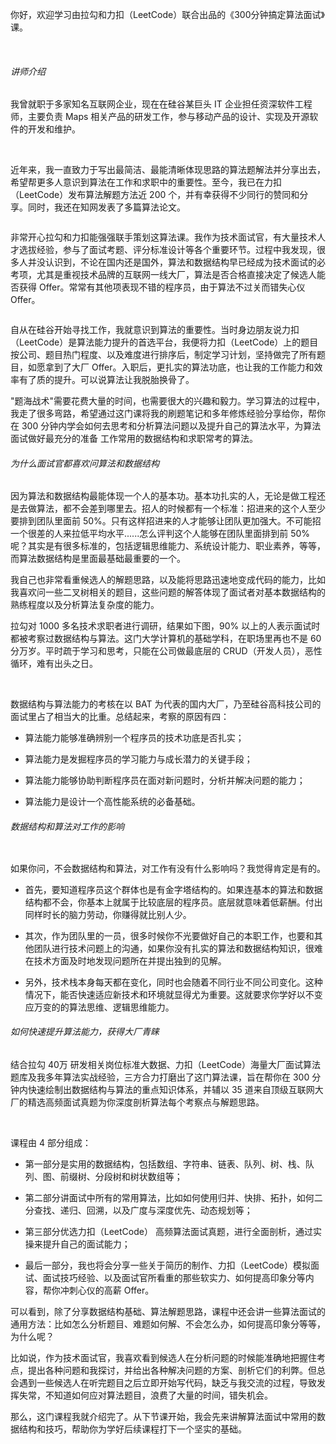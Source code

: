你好，欢迎学习由拉勾和力扣（LeetCode）联合出品的《300分钟搞定算法面试》课。  

<br />

###### 讲师介绍

我曾就职于多家知名互联网企业，现在在硅谷某巨头 IT 企业担任资深软件工程师，主要负责 Maps 相关产品的研发工作，参与移动产品的设计、实现及开源软件的开发和维护。

<br />

近年来，我一直致力于写出最简洁、最能清晰体现思路的算法题解法并分享出去，希望帮更多人意识到算法在工作和求职中的重要性。至今，我已在力扣（LeetCode）发布算法解题方法近 200 个，并有幸获得不少同行的赞同和分享。同时，我还在知网发表了多篇算法论文。

<Image alt="" src="http://s0.lgstatic.com/i/image2/M01/9D/51/CgotOV2td9qAFNJZAAVW-BReZVA180.png"/>

<br />

非常开心拉勾和力扣能强强联手策划这算法课。我作为技术面试官，有大量技术人才选拔经验，参与了面试考题、评分标准设计等各个重要环节。过程中我发现，很多人并没认识到，不论在国内还是国外，算法和数据结构早已经成为技术面试的必考项，尤其是重视技术品牌的互联网一线大厂，算法是否合格直接决定了候选人能否获得 Offer。常常有其他项表现不错的程序员，由于算法不过关而错失心仪 Offer。

<Image alt="" src="http://s0.lgstatic.com/i/image2/M01/9D/32/CgoB5l2td9qAf2VuAABerHKNze4736.png"/>

<br />

自从在硅谷开始寻找工作，我就意识到算法的重要性。当时身边朋友说力扣（LeetCode）是算法能力提升的首选平台，我便将力扣（LeetCode）上的题目按公司、题目热门程度、以及难度进行排序后，制定学习计划，坚持做完了所有题目，如愿拿到了大厂 Offer。入职后，更扎实的算法功底，也让我的工作能力和效率有了质的提升。可以说算法让我脱胎换骨了。

"题海战术"需要花费大量的时间，也需要很大的兴趣和毅力。学习算法的过程中，我走了很多弯路，希望通过这门课将我的刷题笔记和多年修炼经验分享给你，帮你在 300 分钟内学会如何去思考和分析算法问题以及提升自己的算法水平，为算法面试做好最充分的准备 工作常用的数据结构和求职常考的算法。

###### 为什么面试官都喜欢问算法和数据结构

因为算法和数据结构最能体现一个人的基本功。基本功扎实的人，无论是做工程还是去做算法，都不会差到哪里去。招人的时候都有一个标准：招进来的这个人至少要排到团队里面前 50%。只有这样招进来的人才能够让团队更加强大。不可能招一个很差的人来拉低平均水平......怎么评判这个人能够在团队里面排到前 50% 呢？其实是有很多标准的，包括逻辑思维能力、系统设计能力、职业素养，等等，而算法数据结构是里面最基础最重要的一个。  

我自己也非常看重候选人的解题思路，以及能将思路迅速地变成代码的能力，比如我喜欢问一些二叉树相关的题目，这些问题的解答体现了面试者对基本数据结构的熟练程度以及分析算法复杂度的能力。

拉勾对 1000 多名技术求职者进行调研，结果如下图，90% 以上的人表示面试时都被考察过数据结构与算法。这门大学计算机的基础学科，在职场里再也不是 60 分万岁。平时疏于学习和思考，只能在公司做最底层的 CRUD（开发人员），恶性循环，难有出头之日。

<br />

<Image alt="" src="http://s0.lgstatic.com/i/image2/M01/9D/51/CgotOV2td9qAGBDwAABEsYGN5S0631.png"/>

数据结构与算法能力的考核在以 BAT 为代表的国内大厂，乃至硅谷高科技公司的面试里占了相当大的比重。总结起来，考察的原因有四：

* 算法能力能够准确辨别一个程序员的技术功底是否扎实；

* 算法能力是发掘程序员的学习能力与成长潜力的关键手段；

* 算法能力能够协助判断程序员在面对新问题时，分析并解决问题的能力；

* 算法能力是设计一个高性能系统的必备基础。

###### 数据结构和算法对工作的影响﻿

<Image alt="" src="http://s0.lgstatic.com/i/image2/M01/9D/32/CgoB5l2td9qAWazAAABmDjYtcgw390.png"/>

如果你问，不会数据结构和算法，对工作有没有什么影响吗？我觉得肯定是有的。

* 首先，要知道程序员这个群体也是有金字塔结构的。如果连基本的算法和数据结构都不会，你基本上就属于比较底层的程序员。底层就意味着低薪酬。付出同样时长的脑力劳动，你赚得就比别人少。

* 其次，作为团队里的一员，很多时候你不光要做好自己的本职工作，也要和其他团队进行技术问题上的沟通，如果你没有扎实的算法和数据结构知识，很难在技术方面及时地发现问题所在并提出独到的见解。

* 另外，技术栈本身每天都在变化，同时也会随着不同行业不同公司变化。这种情况下，能否快速适应新技术和环境就显得尤为重要。这就要求你学好以不变应万变的的算法思维、逻辑思维能力。

###### 如何快速提升算法能力，获得大厂青睐

结合拉勾 40万 研发相关岗位标准大数据、力扣（LeetCode）海量大厂面试算法题库及我多年算法实战经验，三方合力打磨出了这门算法课，旨在帮你在 300 分钟内快速绘制出数据结构与算法的重点知识体系，并辅以 35 道来自顶级互联网大厂的精选高频面试真题为你深度剖析算法每个考察点与解题思路。

<Image alt="" src="http://s0.lgstatic.com/i/image2/M01/9D/51/CgotOV2td9qAQ1iLAACgvHlWNWo866.png"/>

<Image alt="" src="http://s0.lgstatic.com/i/image2/M01/9D/32/CgoB5l2td9uASVpjAAJeTS0Bj5g377.png"/>

课程由 4 部分组成：

* 第一部分是实用的数据结构，包括数组、字符串、链表、队列、树、栈、队列、图、前缀树、分段树和树状数组等；

* 第二部分讲面试中所有的常用算法，比如如何使用归并、快排、拓扑，如何二分查找、递归、回溯，以及广度与深度优先、动态规划等；

* 第三部分优选力扣（LeetCode） 高频算法面试真题，进行全面剖析，通过实操来提升自己的面试能力；

* 最后一部分，我也将会分享一些关于简历的制作、力扣（LeetCode）模拟面试、面试技巧经验、以及面试官所看重的那些软实力、如何提高印象分等内容，帮你冲刺心仪的高薪 Offer。

可以看到，除了分享数据结构基础、算法解题思路，课程中还会讲一些算法面试的通用方法：比如怎么分析题目、难题如何解、不会怎么办，如何提高印象分等等，为什么呢？  

比如说，作为技术面试官，我喜欢看到候选人在分析问题的时候能准确地把握住考点，提出各种问题和我探讨，并给出各种解决问题的方案、剖析它们的利弊。但总会遇到一些候选人在听完题目之后立即开始写代码，缺乏与我交流的过程，导致发挥失常，不知道如何应对算法题目，浪费了大量的时间，错失机会。

那么，这门课程我就介绍完了。从下节课开始，我会先来讲解算法面试中常用的数据结构和技巧，帮助你为学好后续课程打下一个坚实的基础。

<br />

